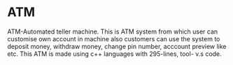 # ATM
ATM-Automated teller machine.
This is ATM system from which user can customise own account in machine also customers can use the system to deposit money, withdraw money, change pin number, acccount preview like etc.
This ATM is made using c++ languages with 295-lines, tool- v.s code.
